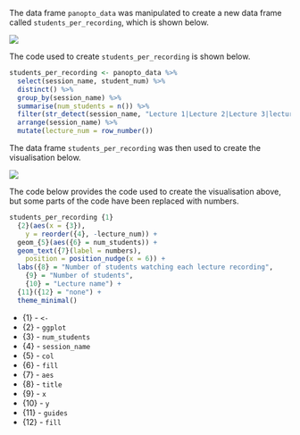The data frame `panopto_data` was manipulated to create a new data frame called `students_per_recording`, which is shown below.

![](https://i.imgur.com/TvHJmLp.png)

The code used to create `students_per_recording` is shown below.

```R
students_per_recording <- panopto_data %>%
  select(session_name, student_num) %>%
  distinct() %>%
  group_by(session_name) %>%
  summarise(num_students = n()) %>%
  filter(str_detect(session_name, "Lecture 1|Lecture 2|Lecture 3|lecture 4")) %>%
  arrange(session_name) %>%
  mutate(lecture_num = row_number())
```

The data frame `students_per_recording` was then used to create the visualisation below.

![](https://i.imgur.com/FWJwYe4.png)

The code below provides the code used to create the visualisation above, but some parts of the code have been replaced with numbers.

```R
students_per_recording {1}
  {2}(aes(x = {3}),
    y = reorder({4}, -lecture_num)) +
  geom_{5}(aes({6} = num_students)) +
  geom_text({7}(label = numbers),
    position = position_nudge(x = 6)) +
  labs({8} = "Number of students watching each lecture recording",
    {9} = "Number of students",
    {10} = "Lecture name") +
  {11}({12} = "none") +
  theme_minimal()
```

- {1} - `<-`
- {2} - `ggplot`
- {3} - `num_students`
- {4} - `session_name`
- {5} - `col`
- {6} - `fill`
- {7} - `aes`
- {8} - `title`
- {9} - `x`
- {10} - `y`
- {11} - `guides`
- {12} - `fill`
